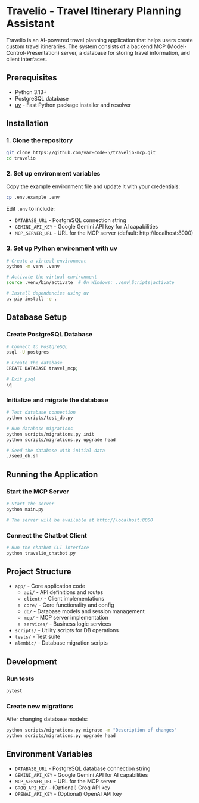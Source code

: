 # Travelio - Travel Itinerary Planning Assistant

Travelio is an AI-powered travel planning application that helps users create custom travel itineraries. The system consists of a backend MCP (Model-Control-Presentation) server, a database for storing travel information, and client interfaces.

## Prerequisites

- Python 3.13+
- PostgreSQL database
- [uv](https://github.com/astral-sh/uv) - Fast Python package installer and resolver

## Installation

### 1. Clone the repository

```bash
git clone https://github.com/var-code-5/travelio-mcp.git
cd travelio
```

### 2. Set up environment variables

Copy the example environment file and update it with your credentials:

```bash
cp .env.example .env
```

Edit `.env` to include:
- `DATABASE_URL` - PostgreSQL connection string
- `GEMINI_API_KEY` - Google Gemini API key for AI capabilities
- `MCP_SERVER_URL` - URL for the MCP server (default: http://localhost:8000)

### 3. Set up Python environment with uv

```bash
# Create a virtual environment
python -m venv .venv

# Activate the virtual environment
source .venv/bin/activate  # On Windows: .venv\Scripts\activate

# Install dependencies using uv
uv pip install -e .
```

## Database Setup

### Create PostgreSQL Database

```bash
# Connect to PostgreSQL
psql -U postgres

# Create the database
CREATE DATABASE travel_mcp;

# Exit psql
\q
```

### Initialize and migrate the database

```bash
# Test database connection
python scripts/test_db.py

# Run database migrations
python scripts/migrations.py init
python scripts/migrations.py upgrade head

# Seed the database with initial data
./seed_db.sh
```

## Running the Application

### Start the MCP Server

```bash
# Start the server
python main.py

# The server will be available at http://localhost:8000
```

### Connect the Chatbot Client

```bash
# Run the chatbot CLI interface
python travelio_chatbot.py
```

## Project Structure

- `app/` - Core application code
  - `api/` - API definitions and routes
  - `client/` - Client implementations
  - `core/` - Core functionality and config
  - `db/` - Database models and session management
  - `mcp/` - MCP server implementation
  - `services/` - Business logic services
- `scripts/` - Utility scripts for DB operations
- `tests/` - Test suite
- `alembic/` - Database migration scripts

## Development

### Run tests

```bash
pytest
```

### Create new migrations

After changing database models:

```bash
python scripts/migrations.py migrate -m "Description of changes"
python scripts/migrations.py upgrade head
```

## Environment Variables

- `DATABASE_URL` - PostgreSQL database connection string
- `GEMINI_API_KEY` - Google Gemini API for AI capabilities
- `MCP_SERVER_URL` - URL for the MCP server
- `GROQ_API_KEY` - (Optional) Groq API key
- `OPENAI_API_KEY` - (Optional) OpenAI API key
